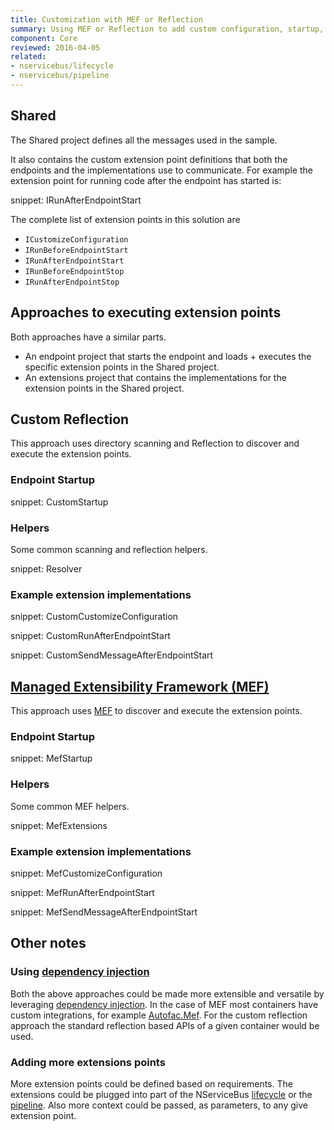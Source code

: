 ```yaml
---
title: Customization with MEF or Reflection
summary: Using MEF or Reflection to add custom configuration, startup, and shutdown logic to NServiceBus.
component: Core
reviewed: 2016-04-05
related:
- nservicebus/lifecycle
- nservicebus/pipeline
---
```



## Shared

The Shared project defines all the messages used in the sample.

It also contains the custom extension point definitions that both the endpoints and the implementations use to communicate. For example the extension point for running code after the endpoint has started is:

snippet: IRunAfterEndpointStart

The complete list of extension points in this solution are

 * `ICustomizeConfiguration`
 * `IRunBeforeEndpointStart`
 * `IRunAfterEndpointStart`
 * `IRunBeforeEndpointStop`
 * `IRunAfterEndpointStop`


## Approaches to executing extension points

Both approaches have a similar parts.

 * An endpoint project that starts the endpoint and loads + executes the specific extension points in the Shared project.
 * An extensions project that contains the implementations for the extension points in the Shared project.


## Custom Reflection

This approach uses directory scanning and Reflection to discover and execute the extension points.


### Endpoint Startup

snippet: CustomStartup


### Helpers

Some common scanning and reflection helpers.

snippet: Resolver


### Example extension implementations

snippet: CustomCustomizeConfiguration

snippet: CustomRunAfterEndpointStart

snippet: CustomSendMessageAfterEndpointStart


## [Managed Extensibility Framework (MEF)](https://www.nuget.org/packages/System.Composition/)

This approach uses [MEF](https://www.nuget.org/packages/System.Composition/) to discover and execute the extension points.


### Endpoint Startup

snippet: MefStartup


### Helpers

Some common MEF helpers.

snippet: MefExtensions


### Example extension implementations

snippet: MefCustomizeConfiguration

snippet: MefRunAfterEndpointStart

snippet: MefSendMessageAfterEndpointStart


## Other notes


### Using [dependency injection](/nservicebus/dependency-injection/)

Both the above approaches could be made more extensible and versatile by leveraging [dependency injection](/nservicebus/dependency-injection/). In the case of MEF most containers have custom integrations, for example [Autofac.Mef](http://docs.autofac.org/en/latest/integration/mef.html). For the custom reflection approach the standard reflection based APIs of a given container would be used.


### Adding more extensions points

More extension points could be defined based on requirements. The extensions could be plugged into part of the NServiceBus [lifecycle](/nservicebus/lifecycle/) or the [pipeline](/nservicebus/pipeline/). Also more context could be passed, as parameters, to any give extension point.
